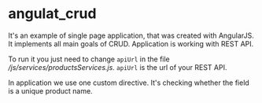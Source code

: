 angulat_crud
============

It's an example of single page application, that was created with AngularJS. It implements all main goals of CRUD. Application is working with REST API.

To run it you just need to change <code>apiUrl</code> in the file <i>/js/services/productsServices.js</i>. <code>apiUrl</code> is the url of your REST API.

In application we use one custom directive. It's checking whether the field is a unique product name.
